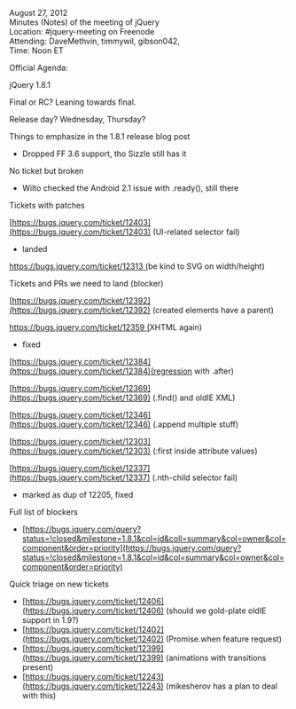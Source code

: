 August 27, 2012  
 Minutes (Notes) of the meeting of jQuery  
 Location: \#jquery-meeting on Freenode  
 Attending: DaveMethvin, timmywil, gibson042,  
 Time: Noon ET

Official Agenda:  

jQuery 1.8.1

Final or RC? Leaning towards final.

Release day? Wednesday, Thursday?

Things to emphasize in the 1.8.1 release blog post

-   Dropped FF 3.6 support, tho Sizzle still has it

No ticket but broken

-   Wilto checked the Android 2.1 issue with .ready(), still there

Tickets with patches

[https://bugs.jquery.com/ticket/12403](https://bugs.jquery.com/ticket/12403)
(UI-related selector fail)

-   landed

[https://bugs.jquery.com/ticket/12313
(](https://bugs.jquery.com/ticket/12313)be kind to SVG on width/height)

Tickets and PRs we need to land (blocker)

[https://bugs.jquery.com/ticket/12392](https://bugs.jquery.com/ticket/12392)
(created elements have a parent)

[https://bugs.jquery.com/ticket/12359
(](https://bugs.jquery.com/ticket/12359)XHTML again)

-   fixed

[https://bugs.jquery.com/ticket/12384](https://bugs.jquery.com/ticket/12384)(regression
with .after)

[https://bugs.jquery.com/ticket/12369](https://bugs.jquery.com/ticket/12369)
(.find() and oldIE XML)

[https://bugs.jquery.com/ticket/12346](https://bugs.jquery.com/ticket/12346)
(.append multiple stuff)

[https://bugs.jquery.com/ticket/12303](https://bugs.jquery.com/ticket/12303)
(:first inside attribute values)

[https://bugs.jquery.com/ticket/12337](https://bugs.jquery.com/ticket/12337)
(.nth-child selector fail)

-   marked as dup of 12205, fixed

Full list of blockers

-   [https://bugs.jquery.com/query?status=!closed&milestone=1.8.1&col=id&coll=summary&col=owner&col=component&order=priority](https://bugs.jquery.com/query?status=!closed&milestone=1.8.1&col=id&col=summary&col=owner&col=component&order=priority)

Quick triage on new tickets

-   [https://bugs.jquery.com/ticket/12406](https://bugs.jquery.com/ticket/12406)
    (should we gold-plate oldIE support in 1.9?)
-   [https://bugs.jquery.com/ticket/12402](https://bugs.jquery.com/ticket/12402)
    (Promise.when feature request)
-   [https://bugs.jquery.com/ticket/12399](https://bugs.jquery.com/ticket/12399)
    (animations with transitions present)
-   [https://bugs.jquery.com/ticket/12243](https://bugs.jquery.com/ticket/12243)
    (mikesherov has a plan to deal with this)

